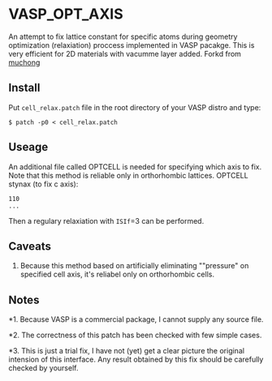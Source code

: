 # VASP_OPT_AXIS
An attempt to fix lattice constant for specific atoms during geometry optimization (relaxiation) proccess implemented in VASP pacakge.
This is very efficient for 2D materials with vacumme layer added.
Forkd from [muchong](http://muchong.com/html/201107/3427823_2.html)

## Install
Put `cell_relax.patch` file in the root directory of your VASP distro and type:
```
$ patch -p0 < cell_relax.patch
```

## Useage
An additional file called OPTCELL is needed for specifying which axis to fix.
Note that this method is reliable only in orthorhombic lattices.
OPTCELL stynax (to fix c axis):
```
110
...
```
Then a regulary relaxiation with `ISIf`=3 can be performed. 

## Caveats

1. Because this method based on artificially eliminating ""pressure" on specified cell axis, it's reliabel only on orthorhombic cells.

## Notes

*1. Because VASP is a commercial package, I cannot supply any source file.

*2. The correctness of this patch has been checked with few simple cases.

*3. This is just a trial fix, I have not (yet) get a clear picture the original intension of this interface. Any result obtained by this fix should be carefully checked by yourself.
